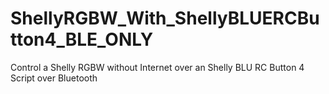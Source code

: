 # ShellyRGBW_With_ShellyBLUERCButton4_BLE_ONLY
Control a Shelly RGBW without Internet over an Shelly BLU RC Button 4 Script over Bluetooth
